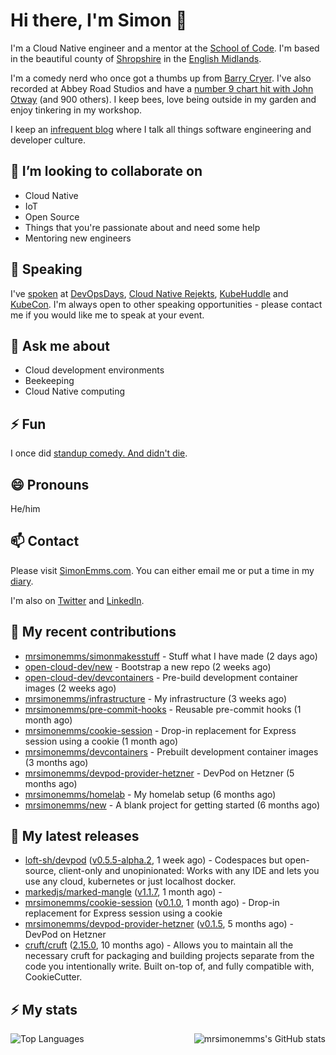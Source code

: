 # Hi there, I'm Simon 👋

I'm a Cloud Native engineer and a mentor at the [School of Code](https://www.schoolofcode.co.uk).
I'm based in the beautiful county of [Shropshire](https://en.wikipedia.org/wiki/Shropshire)
in the [English Midlands](https://en.wikipedia.org/wiki/Midlands).

I'm a comedy nerd who once got a thumbs up from [Barry Cryer](https://en.wikipedia.org/wiki/Barry_Cryer).
I've also recorded at Abbey Road Studios and have a [number 9 chart hit with John
Otway](https://www.youtube.com/watch?v=3BwOyVIlupg&ab_channel=JohnOtway) (and 900
others). I keep bees, love being outside in my garden and enjoy tinkering in my
workshop.

I keep an [infrequent blog](https://www.simonemms.com/blog) where I talk all
things software engineering and developer culture.

## 👯 I’m looking to collaborate on

- Cloud Native
- IoT
- Open Source
- Things that you're passionate about and need some help
- Mentoring new engineers

## 🎤 Speaking

I've [spoken](https://www.simonemms.com/speaking) at [DevOpsDays](https://devopsdays.org/),
[Cloud Native Rejekts](https://cloud-native.rejekts.io/), [KubeHuddle](https://kubehuddle.com)
and [KubeCon](https://www.cncf.io/kubecon-cloudnativecon-events/). I'm always
open to other speaking opportunities - please contact me if you would like me to
speak at your event.

## 💬 Ask me about

- Cloud development environments
- Beekeeping
- Cloud Native computing

## ⚡ Fun

I once did [standup comedy. And didn't die](https://www.youtube.com/watch?v=iy1EvJXH2ks&ab_channel=SimonEmms).

## 😄 Pronouns

He/him

## 📫 Contact

Please visit [SimonEmms.com](https://www.simonemms.com). You can either email me
or put a time in my [diary](https://diary.simonemms.com).

I'm also on [Twitter](https://twitter/theshroppiebeek) and [LinkedIn](https://www.linkedin.com/in/simonemms).

## 👷 My recent contributions
- [mrsimonemms/simonmakesstuff](https://github.com/mrsimonemms/simonmakesstuff) - Stuff what I have made
  (2 days ago)
- [open-cloud-dev/new](https://github.com/open-cloud-dev/new) - Bootstrap a new repo
  (2 weeks ago)
- [open-cloud-dev/devcontainers](https://github.com/open-cloud-dev/devcontainers) - Pre-build development container images
  (2 weeks ago)
- [mrsimonemms/infrastructure](https://github.com/mrsimonemms/infrastructure) - My infrastructure
  (3 weeks ago)
- [mrsimonemms/pre-commit-hooks](https://github.com/mrsimonemms/pre-commit-hooks) - Reusable pre-commit hooks
  (1 month ago)
- [mrsimonemms/cookie-session](https://github.com/mrsimonemms/cookie-session) - Drop-in replacement for Express session using a cookie
  (1 month ago)
- [mrsimonemms/devcontainers](https://github.com/mrsimonemms/devcontainers) - Prebuilt development container images
  (3 months ago)
- [mrsimonemms/devpod-provider-hetzner](https://github.com/mrsimonemms/devpod-provider-hetzner) - DevPod on Hetzner
  (5 months ago)
- [mrsimonemms/homelab](https://github.com/mrsimonemms/homelab) - My homelab setup
  (6 months ago)
- [mrsimonemms/new](https://github.com/mrsimonemms/new) - A blank project for getting started
  (6 months ago)

## 🔭 My latest releases
- [loft-sh/devpod](https://github.com/loft-sh/devpod) ([v0.5.5-alpha.2](https://github.com/loft-sh/devpod/releases/tag/v0.5.5-alpha.2),
  1 week ago) - Codespaces but open-source, client-only and unopinionated: Works with any IDE and lets you use any cloud, kubernetes or just localhost docker.
- [markedjs/marked-mangle](https://github.com/markedjs/marked-mangle) ([v1.1.7](https://github.com/markedjs/marked-mangle/releases/tag/v1.1.7),
  1 month ago) - 
- [mrsimonemms/cookie-session](https://github.com/mrsimonemms/cookie-session) ([v0.1.0](https://github.com/mrsimonemms/cookie-session/releases/tag/v0.1.0),
  1 month ago) - Drop-in replacement for Express session using a cookie
- [mrsimonemms/devpod-provider-hetzner](https://github.com/mrsimonemms/devpod-provider-hetzner) ([v0.1.5](https://github.com/mrsimonemms/devpod-provider-hetzner/releases/tag/v0.1.5),
  5 months ago) - DevPod on Hetzner
- [cruft/cruft](https://github.com/cruft/cruft) ([2.15.0](https://github.com/cruft/cruft/releases/tag/2.15.0),
  10 months ago) - Allows you to maintain all the necessary cruft for packaging and building projects separate from the code you intentionally write. Built on-top of, and fully compatible with, CookieCutter.

## ⚡ My stats

<img
  align="right"
  alt="mrsimonemms's GitHub stats"
  src="https://github-readme-stats.vercel.app/api?username=mrsimonemms&count_private=1&show_icons=true&"
  />

![Top Languages](https://github-readme-stats.vercel.app/api/top-langs/?username=mrsimonemms)

